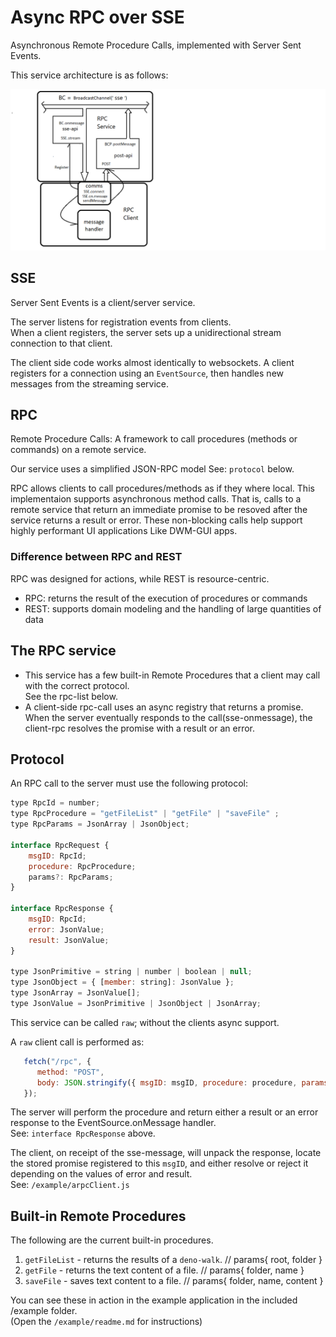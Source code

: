 # Async RPC over SSE
Asynchronous Remote Procedure Calls, implemented with Server Sent Events.
   
This service architecture is as follows:    

![rpc](SSE-BC.png)

## SSE
Server Sent Events is a client/server service.   

The server listens for registration events from clients.    
When a client registers, the server sets up a unidirectional stream connection to that client.   

The client side code works almost identically to websockets. A client registers for a connection using an `EventSource`, then handles new messages from the streaming service.       
  
## RPC
Remote Procedure Calls: A framework to call procedures (methods or commands) on a remote service.   

Our service uses a simplified JSON-RPC model See: `protocol` below.     

RPC allows clients to call procedures/methods as if they where local. This implementaion supports asynchronous method calls. That is, calls to a remote service that return an immediate promise to be resoved after the service returns a result or error. These non-blocking calls help support highly performant UI applications Like DWM-GUI apps.   
       
### Difference between RPC and REST  
RPC was designed for actions, while REST is resource-centric. 
 - RPC: returns the result of the execution of procedures or commands 
 - REST: supports domain modeling and the handling of large quantities of data  

## The RPC service
  * This service has a few built-in Remote Procedures that a client may call with the correct protocol.   
  See the rpc-list below.
  * A client-side rpc-call uses an async registry that returns a promise. When the server eventually responds to the call(sse-onmessage), the client-rpc resolves the promise with a result or an error. 

## Protocol
An RPC call to the server must use the following protocol:
```js
type RpcId = number;
type RpcProcedure = "getFileList" | "getFile" | "saveFile" ;
type RpcParams = JsonArray | JsonObject;

interface RpcRequest {
    msgID: RpcId;
    procedure: RpcProcedure;
    params?: RpcParams;
}

interface RpcResponse {
    msgID: RpcId;
    error: JsonValue;
    result: JsonValue;
}

type JsonPrimitive = string | number | boolean | null;
type JsonObject = { [member: string]: JsonValue };
type JsonArray = JsonValue[];
type JsonValue = JsonPrimitive | JsonObject | JsonArray;
```

This service can be called `raw`; without the clients async support. 
    
A `raw` client call is performed as:

```js
   fetch("/rpc", {
      method: "POST",
      body: JSON.stringify({ msgID: msgID, procedure: procedure, params: params }),
   });
```
The server will perform the procedure and return either a result or an error response to the EventSource.onMessage handler.      
See: `interface RpcResponse` above.   

The client, on receipt of the sse-message, will unpack the response, locate the stored promise registered to this `msgID`, and either resolve or reject it depending on the values of error and result.    
See: `/example/arpcClient.js`    
 


## Built-in Remote Procedures
The following are the current built-in procedures.    

 1. `getFileList` - returns the results of a `deno-walk`. // params{ root, folder }
 2. `getFile` - returns the text content of a file.       // params{ folder, name }
 3. `saveFile` - saves text content to a file.            // params{ folder, name, content }
 
You can see these in action in the example application in the included /example folder.   
(Open the `/example/readme.md` for instructions)
